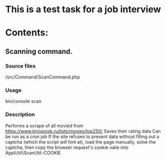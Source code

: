 # This is a test task for a job interview

# Contents:

## Scanning command.

### Source files

/src/Command/ScanCommand.php

### Usage

bin/console scan

### Description
Performs a scrape of all movied from https://www.kinopoisk.ru/lists/movies/top250/
Saves their rating data
Can be run as a cron job
If the site refuses to present data without filling out a captcha (which the script will hint at), load the page manually, solve the captcha, then copy the browser request's cookie valie into App\Util\ScanUtil::COOKIE